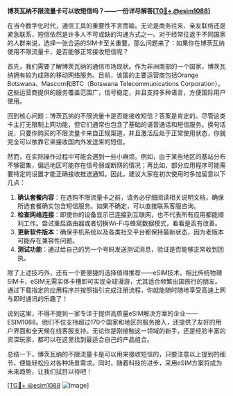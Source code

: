 **博茨瓦纳不限流量卡可以收短信吗？——一份详尽解答[[TG💪+ @esim1088](https://t.me/s/esim1088)]**

在当今数字化时代，通信工具的重要性不言而喻。无论是商务往来、亲友联络还是紧急联系，短信依然是许多人不可或缺的沟通方式之一。对于经常往返于不同国家的人群来说，选择一张合适的SIM卡至关重要。那么问题来了：如果你在博茨瓦纳使用不限流量卡，是否能够正常接收短信呢？

首先，我们需要了解博茨瓦纳的通信市场现状。作为非洲南部的一个国家，博茨瓦纳拥有较为成熟的移动网络服务。目前，该国的主要运营商包括Orange Botswana、Mascom和BTC（Botswana Telecommunications Corporation）。这些运营商提供的服务覆盖范围广，信号稳定，并且支持多种语言，方便国际用户使用。

回到核心问题：博茨瓦纳的不限流量卡是否能接收短信？答案是肯定的。尽管这类卡主打无限制上网功能，但它们通常也包含了基础的语音通话和短信服务。换句话说，只要你购买的不限流量卡来自正规渠道，并且激活后处于正常使用状态，你就完全可以依靠它来接收国内外发送来的短信。

然而，在实际操作过程中可能会遇到一些小麻烦。例如，由于某些地区的基站分布不够密集，偏远地区可能存在信号弱或断网的情况；再比如，部分应用程序可能需要特定的设置才能正确接收推送通知。因此，建议大家在初次使用时多加留意以下几点：

1. **确认套餐内容**：在选购不限流量卡之前，请务必仔细阅读相关说明文档，确保所选套餐确实包含短信服务。如果不确定，可以直接联系客服咨询。
2. **检查网络连接**：即使你的设备显示已连接到互联网，也不代表所有应用都能顺利工作。尝试重启路由器或者切换Wi-Fi与蜂窝数据模式，看看是否有改善。
3. **更新软件版本**：确保手机系统以及各类社交平台都保持最新状态，因为老版本可能存在兼容性问题。
4. **测试功能**：通过给自己的另一个号码发送测试消息，验证是否能够正常收到回执。

除了上述技巧外，还有一个更便捷的选择值得推荐——eSIM技术。相比传统物理SIM卡，eSIM无需实体卡槽即可实现全球漫游，尤其适合频繁出国旅行的朋友。通过下载指定的应用程序并按照指引完成注册流程，你就能随时随地享受高速上网与即时通讯的乐趣了！

说到这里，不得不提到一家专注于提供高质量eSIM解决方案的企业——ESIM1088。他们不仅支持超过170个国家和地区的服务接入，还提供了友好的用户界面和全天候在线客服支持。无论你是刚接触这一领域的新手，还是经验丰富的资深玩家，都可以在这里找到最适合自己的产品组合。

总结一下，博茨瓦纳的不限流量卡是可以用来接收短信的，只要注意以上提到的细节，便能轻松应对各种场景需求。同时，随着科技的进步，采用eSIM方案将成为未来趋势，让我们拭目以待吧！

[[TG💪+ @esim1088](https://t.me/s/esim1088) ![Image](https://i.postimg.cc/4NQfJmqS/Snipaste-2025-05-13-00-14-12.png)]